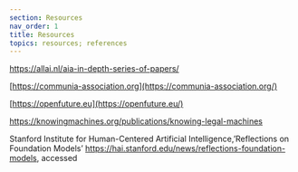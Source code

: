 ```yaml
---
section: Resources
nav_order: 1
title: Resources
topics: resources; references
---
```




https://allai.nl/aia-in-depth-series-of-papers/ 

[https://communia-association.org](https://communia-association.org/)

[https://openfuture.eu](https://openfuture.eu/) 

https://knowingmachines.org/publications/knowing-legal-machines 

 Stanford Institute for Human-Centered Artificial Intelligence,’Reflections on Foundation Models’ <https://hai.stanford.edu/news/reflections-foundation-models>, accessed
